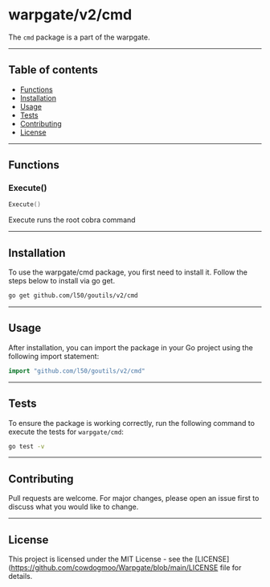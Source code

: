# warpgate/v2/cmd

The `cmd` package is a part of the warpgate.

---

## Table of contents

- [Functions](#functions)
- [Installation](#installation)
- [Usage](#usage)
- [Tests](#tests)
- [Contributing](#contributing)
- [License](#license)

---

## Functions

### Execute()

```go
Execute()
```

Execute runs the root cobra command

---

## Installation

To use the warpgate/cmd package, you first need to install it.
Follow the steps below to install via go get.

```bash
go get github.com/l50/goutils/v2/cmd
```

---

## Usage

After installation, you can import the package in your Go project
using the following import statement:

```go
import "github.com/l50/goutils/v2/cmd"
```

---

## Tests

To ensure the package is working correctly, run the following
command to execute the tests for `warpgate/cmd`:

```bash
go test -v
```

---

## Contributing

Pull requests are welcome. For major changes,
please open an issue first to discuss what
you would like to change.

---

## License

This project is licensed under the MIT
License - see the [LICENSE](https://github.com/cowdogmoo/Warpgate/blob/main/LICENSE
file for details.
